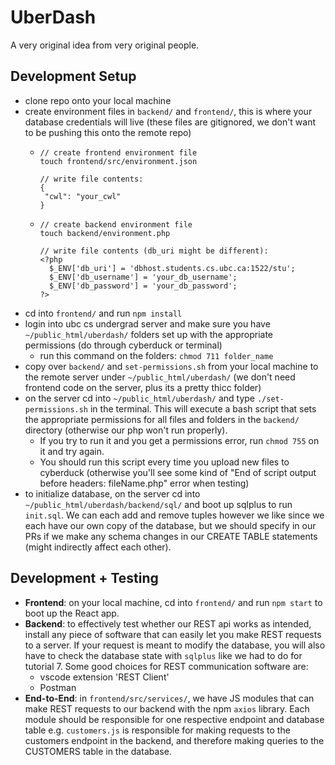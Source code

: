# UberDash
A very original idea from very original people.

## Development Setup
- clone repo onto your local machine
- create environment files in `backend/` and `frontend/`, this is where your database credentials will live (these files are gitignored, we don't want to be pushing this onto the remote repo)
  - ```
    // create frontend environment file
    touch frontend/src/environment.json
    
    // write file contents:
    {
     "cwl": "your_cwl"
    }
    ```
  - ```
    // create backend environment file
    touch backend/environment.php
    
    // write file contents (db_uri might be different):
    <?php 
      $_ENV['db_uri'] = 'dbhost.students.cs.ubc.ca:1522/stu';
      $_ENV['db_username'] = 'your_db_username';
      $_ENV['db_password'] = 'your_db_password';
    ?>
    ```
- cd into `frontend/` and run `npm install`
- login into ubc cs undergrad server and make sure you have `~/public_html/uberdash/` folders set up with the appropriate permissions (do through cyberduck or terminal)
  - run this command on the folders: `chmod 711 folder_name `
- copy over `backend/` and `set-permissions.sh` from your local machine to the remote server under `~/public_html/uberdash/` (we don't need frontend code on the server, plus its a pretty thicc folder)
- on the server cd into `~/public_html/uberdash/` and type `./set-permissions.sh` in the terminal. This will execute a bash script that sets the appropriate permissions for all files and folders in the `backend/` directory (otherwise our php won't run properly). 
  - If you try to run it and you get a permissions error, run `chmod 755` on it and try again.
  - You should run this script every time you upload new files to cyberduck (otherwise you'll see some kind of "End of script output before headers: fileName.php" error when testing)
- to initialize database, on the server cd into `~/public_html/uberdash/backend/sql/` and boot up sqlplus to run `init.sql`. We can each add and remove tuples however we like since we each have our own copy of the database, but we should specify in our PRs if we make any schema changes in our CREATE TABLE statements (might indirectly affect each other).


## Development + Testing
- **Frontend**: on your local machine, cd into `frontend/` and run `npm start` to boot up the React app.
- **Backend**: to effectively test whether our REST api works as intended, install any piece of software that can easily let you make REST requests to a server. If your request is meant to modify the database, you will also have to check the database state with `sqlplus` like we had to do for tutorial 7. Some good choices for REST communication software are:
  - vscode extension 'REST Client'
  - Postman
- **End-to-End**: in `frontend/src/services/`, we have JS modules that can make REST requests to our backend with the npm `axios` library. Each module should be responsible for one respective endpoint and database table e.g. `customers.js` is responsible for making requests to the customers endpoint in the backend, and therefore making queries to the CUSTOMERS table in the database.
